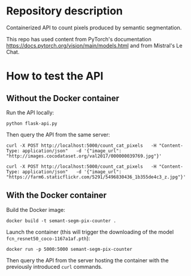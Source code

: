 # Repository description

Containerized API to count pixels produced by semantic segmentation.

This repo has used content from PyTorch's documentation https://docs.pytorch.org/vision/main/models.html and from Mistral's Le Chat.

# How to test the API

## Without the Docker container

Run the API locally:

```commandline
python flask-api.py
```

Then query the API from the same server:

```commandline
curl -X POST http://localhost:5000/count_cat_pixels   -H "Content-Type: application/json"   -d '{"image_url": "http://images.cocodataset.org/val2017/000000039769.jpg"}'
```

```commandline
curl -X POST http://localhost:5000/count_cat_pixels   -H "Content-Type: application/json"   -d '{"image_url": "https://farm6.staticflickr.com/5291/5496830436_1b355de4c3_z.jpg"}'
```

## With the Docker container

Build the Docker image:

```commandline
docker build -t semant-segm-pix-counter .
```

Launch the container (this will trigger the downloading of the model `fcn_resnet50_coco-1167a1af.pth`):

```commandline
docker run -p 5000:5000 semant-segm-pix-counter
```

Then query the API from the server hosting the container with the previously introduced `curl` commands.